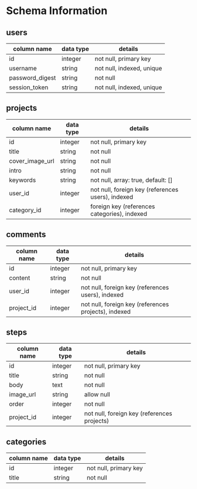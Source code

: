 # Schema Information

## users
column name|data type|details
---|---|---
id|integer|not null, primary key
username|string|not null, indexed, unique
password_digest|string|not null
session_token|string|not null, indexed, unique

## projects
column name|data type|details
---|---|---
id|integer|not null, primary key
title|string|not null
cover_image_url|string|not null
intro|string|not null
keywords|string|not null, array: true, default: []
user_id|integer|not null, foreign key (references users), indexed
category_id|integer|foreign key (references categories), indexed

## comments
column name|data type|details
---|---|---
id|integer|not null, primary key
content|string|not null
user_id|integer|not null, foreign key (references users), indexed
project_id|integer|not null, foreign key (references projects), indexed

## steps
column name|data type|details
---|---|---
id|integer|not null, primary key
title|string|not null
body|text|not null
image_url|string|allow null
order|integer|not null
project_id|integer|not null, foreign key (references projects)

## categories
column name|data type|details
---|---|---
id|integer|not null, primary key
title|string|not null
